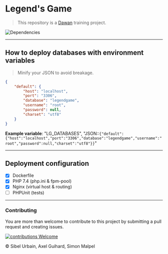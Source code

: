 # Legend's Game

> This repository is a [Dawan](http://www.dawan.fr/) training project.

![Dependencies](https://github.com/SimonRTC/legend-game/workflows/Dependencies/badge.svg)

---

## How to deploy databases with environment variables
> Minify your JSON to avoid breakage.
```json
{
    "default": {
        "host": "localhost",
        "port": "3306",
        "database": "legendgame",
        "username": "root",
        "password": null,
        "charset": "utf8"
    }
}

```

**Example variable**: 
"LG_DATABASES", "JSON::``{"default":{"host":"localhost","port":"3306","database":"legendgame","username":"root","password":null,"charset":"utf8"}}``"

---

## Deployment configuration
- [x] Dockerfile
- [x] PHP 7.4 (php.ini & fpm-pool)
- [x] Nginx (virtual host & routing)
- [ ] PHPUnit (tests)

---

### Contributing

You are more than welcome to contribute to this project by submitting a pull request and creating issues.

[![contributions Welcome](https://img.shields.io/badge/contributions-welcome-brightgreen.svg?style=flat)](https://github.com/SimonRTC/legends-game/issues)

&copy; Sibel Urbain, Axel Guihard, Simon Malpel
